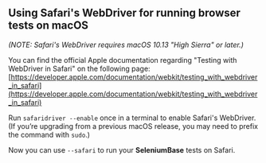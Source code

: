 <!-- SeleniumBase Docs -->

## Using Safari's WebDriver for running browser tests on macOS

*(NOTE: Safari's WebDriver requires macOS 10.13 "High Sierra" or later.)*

You can find the official Apple documentation regarding "Testing with WebDriver in Safari" on the following page: [https://developer.apple.com/documentation/webkit/testing_with_webdriver_in_safari](https://developer.apple.com/documentation/webkit/testing_with_webdriver_in_safari)

Run ``safaridriver --enable`` once in a terminal to enable Safari's WebDriver. (If you’re upgrading from a previous macOS release, you may need to prefix the command with ``sudo``.)

Now you can use ``--safari`` to run your **SeleniumBase** tests on Safari.
